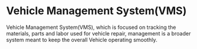 # Vehicle Management System(VMS) 

Vehicle Management System(VMS), which is focused on tracking the materials, parts and labor used for vehicle repair, management is a broader system meant to  keep the overall Vehicle operating smoothly. 
